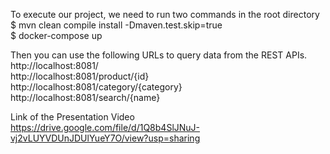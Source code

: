 To execute our project, we need to run two commands in the root directory <br>
$ mvn clean compile install -Dmaven.test.skip=true <br>
$ docker-compose up <br>

Then you can use the following URLs to query data from the REST APIs. <br>
http://localhost:8081/ <br>
http://localhost:8081/product/{id} <br>
http://localhost:8081/category/{category} <br>
http://localhost:8081/search/{name} <br>

Link of the Presentation Video<br>
https://drive.google.com/file/d/1Q8b4SlJNuJ-vj2vLUYVDUnJDUlYueY7O/view?usp=sharing